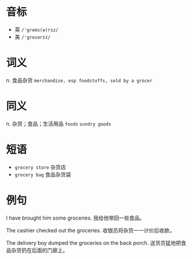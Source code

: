 # 音标

- 英 `/'grəʊs(ə)rɪz/`
- 美 `/'ɡrosərɪz/`

# 词义

n. 食品杂货
`merchandise, esp foodstuffs, sold by a grocer `

# 同义

n. 杂货；食品；生活用品
`foods` `sundry goods`

# 短语

- `grocery store` 杂货店
- `grocery bag` 食品杂货袋

# 例句

I have brought him some groceries.
我给他带回一些食品。

The cashier checked out the groceries.
收银员将杂货一一计价后收款。

The delivery boy dumped the groceries on the back porch.
送货员猛地把食品杂货扔在后面的门廊上。


